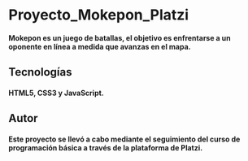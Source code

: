 # Proyecto_Mokepon_Platzi
#### Mokepon es un juego de batallas, el objetivo es enfrentarse a un oponente en línea a medida que avanzas en el mapa.

## Tecnologías
#### HTML5, CSS3 y JavaScript.

## Autor
#### Este proyecto se llevó a cabo mediante el seguimiento del curso de programación básica a través de la plataforma de Platzi.
